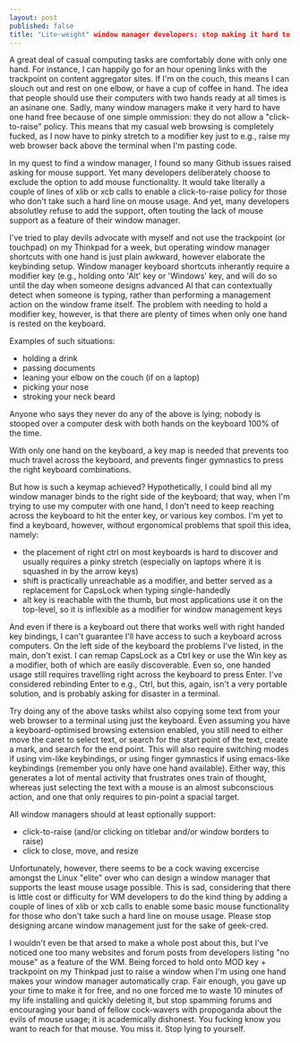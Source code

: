 ```yaml
---
layout: post
published: false
title: "Lite-weight" window manager developers: stop making it hard to use a computer with one hand
---
```


A great deal of casual computing tasks are comfortably done with only one hand. For instance, I can happily go for an hour opening links with the trackpoint on content aggregator sites. If I'm on the couch, this means I can slouch out and rest on one elbow, or have a cup of coffee in hand. The idea that people should use their computers with two hands ready at all times is an asinane one. Sadly, many window managers make it very hard to have one hand free because of one simple ommission: they do not allow a "click-to-raise" policy. This means that my casual web browsing is completely fucked, as I now have to pinky stretch to a modifier key just to e.g., raise my web browser back above the terminal when I'm pasting code. 

In my quest to find a window manager, I found so many Github issues raised asking for mouse support. Yet many developers deliberately choose to exclude the option to add mouse functionality. It would take literally a couple of lines of xlib or xcb calls to enable a click-to-raise policy for those who don't take such a hard line on mouse usage. And yet, many developers absolutley refuse to add the support, often touting the lack of mouse support as a feature of their window manager.  

I've tried to play devils advocate with myself and not use the trackpoint (or touchpad) on my Thinkpad for a week, but operating window manager shortcuts with one hand is just plain awkward, however elaborate the keybinding setup. Window manager keyboard shortcuts inherantly require a modifier key (e.g., holding onto 'Alt' key or 'Windows' key, and will do so until the day when someone designs advanced AI that can contextually detect when someone is typing, rather than performing a management action on the window frame itself. The problem with needing to hold a modifier key, however, is that there are plenty of times when only one hand is rested on the keyboard.  

Examples of such situations:

- holding a drink
- passing documents
- leaning your elbow on the couch (if on a laptop)
- picking your nose
- stroking your neck beard

Anyone who says they never do any of the above is lying; nobody is stooped over a computer desk with both hands on the keyboard 100% of the time. 

With only one hand on the keyboard, a key map is needed that prevents too much travel across the keyboard, and prevents finger gymnastics to press the right keyboard combinations. 

But how is such a keymap achieved? Hypothetically, I could bind all my window manager binds to the right side of the keyboard; that way, when I'm trying to use my computer with one hand, I don't need to keep reaching across the keyboard to hit the enter key, or various key combos. I'm yet to find a keyboard, however, without ergonomical problems that spoil this idea, namely:

 - the placement of right ctrl on most keyboards is hard to discover and usually requires a pinky stretch (especially on laptops where it is squashed in by the arrow keys)
 - shift is practically unreachable as a modifier, and better served as a replacement for CapsLock when typing single-handedly
 - alt key is reachable with the thumb, but most applications use it on the top-level, so it is inflexible as a modifier for window management keys

And even if there is a keyboard out there that works well with right handed key bindings, I can't guarantee I'll have access to such a keyboard across computers. On the left side of the keyboard the problems I've listed, in the main, don't exist. I can remap CapsLock as a Ctrl key or use the Win key as a modifier, both of which are easily discoverable. Even so, one handed usage still requires travelling right across the keyboard to press Enter. I've considered rebinding Enter to e.g., Ctrl, but this, again, isn't a very portable solution, and is probably asking for disaster in a terminal. 

Try doing any of the above tasks whilst also copying some text from your web browser to a terminal using just the keyboard. Even assuming you have a keyboard-optimised browsing extension enabled, you still need to either move the caret to select text, or search for the start point of the text, create a mark, and search for the end point. This will also require switching modes if using vim-like keybindings, or using finger gymnastics if using emacs-like keybindings (remember you only have one hand available). Either way, this generates a lot of mental activity that frustrates ones train of thought, whereas just selecting the text with a mouse is an almost subconscious action, and one that only requires to pin-point a spacial target.

All window managers should at least optionally support:

 - click-to-raise (and/or clicking on titlebar and/or window borders to raise)
 - click to close, move, and resize
 
Unfortunately, however, there seems to be a cock waving excercise amongst the Linux "elite" over who can design a window manager that supports the least mouse usage possible. This is sad, considering that there is little cost or difficulty for WM developers to do the kind thing by adding a couple of lines of xlib or xcb calls to enable some basic mouse functionality for those who don't take such a hard line on mouse usage. Please stop designing arcane window management just for the sake of geek-cred.

I wouldn't even be that arsed to make a whole post about this, but I've noticed one too many websites and forum posts from developers listing "no mouse" as a feature of the WM. Being forced to hold onto MOD key + trackpoint on my Thinkpad just to raise a window when I'm using one hand makes your window manager automatically crap. Fair enough, you gave up your time to make it for free, and no one forced me to waste 10 minutes of my life installing and quickly deleting it, but  stop spamming forums and encouraging your band of fellow cock-wavers with propoganda about the evils of mouse usage; it is academically dishonest. You fucking know you want to reach for that mouse. You miss it. Stop lying to yourself. 


